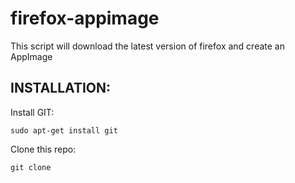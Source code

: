 # firefox-appimage

This script will download the latest version of firefox and create an AppImage

## INSTALLATION:

Install GIT:

`sudo apt-get install git`

Clone this repo:

`git clone `
